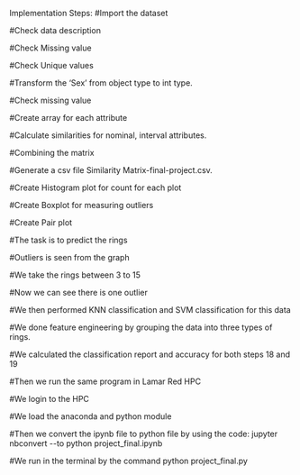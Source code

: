 Implementation Steps:
#Import the dataset

#Check data description

#Check Missing value

#Check Unique values

#Transform the ‘Sex’ from object type to int type.

#Check missing value

#Create array for each attribute

#Calculate similarities for nominal, interval attributes.

#Combining the matrix

#Generate a csv file Similarity Matrix-final-project.csv.

#Create Histogram plot for count for each plot

#Create Boxplot for measuring outliers

#Create Pair plot

#The task is to predict the rings

#Outliers is seen from the graph

#We take the rings between 3 to 15

#Now we can see there is one outlier

#We then performed KNN classification and SVM classification for this data

#We done feature engineering by grouping the data into three types of rings.

#We calculated the classification report and accuracy for both steps 18 and 19

#Then we run the same program in Lamar Red HPC

#We login to the HPC

#We load the anaconda and python module

#Then we convert the ipynb file to python file by using the code: jupyter nbconvert --to python project_final.ipynb

#We run in the terminal by the command python project_final.py
